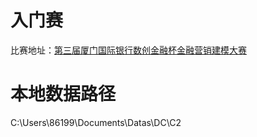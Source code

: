 # 入门赛

比赛地址：[第三届厦门国际银行数创金融杯金融营销建模大赛](https://challenge.datacastle.cn/v3/cmptDetail.html?id=604)

# 本地数据路径
C:\Users\86199\Documents\Datas\DC\C2